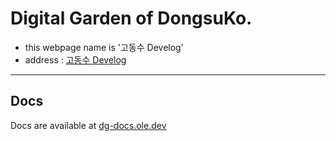 # Digital Garden of DongsuKo.
- this webpage name is '고동수 Develog'
- address : [고동수 Develog](https://dskoblog.netlify.app/)
---
## Docs
Docs are available at [dg-docs.ole.dev](https://dg-docs.ole.dev/)
